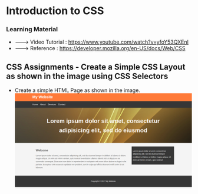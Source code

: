 # Introduction to CSS 

### Learning Material
* ---> Video Tutorial : https://www.youtube.com/watch?v=yfoY53QXEnI
* ---> Reference : https://developer.mozilla.org/en-US/docs/Web/CSS

## CSS Assignments - Create a Simple CSS Layout as shown in the image using CSS Selectors 
* Create a simple HTML Page as shown in the image.
![alt text](https://github.com/bangalorebyte-cohort22/Introduction-CSS/blob/master/css%20assignment.png)
